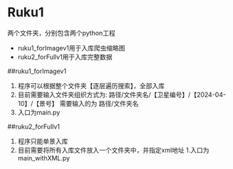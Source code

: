 # Ruku1

两个文件夹，分别包含两个python工程
- ruku1_forImagev1用于入库爬虫缩略图
- ruku2_forFullv1用于入库完整数据

##ruku1_forImagev1
1. 程序可以根据整个文件夹【逐层遍历搜索】，全部入库
1. 目前需要输入文件夹组织方式为:  路径/文件夹名/【卫星编号】/【2024-04-10】/【景号】
    需要输入的为  路径/文件夹名
1. 入口为main.py


##ruku2_forFullv1
1. 程序只能单景入库
1. 目前需要将所有入库文件放入一个文件夹中，并指定xml地址
1.入口为main_withXML.py